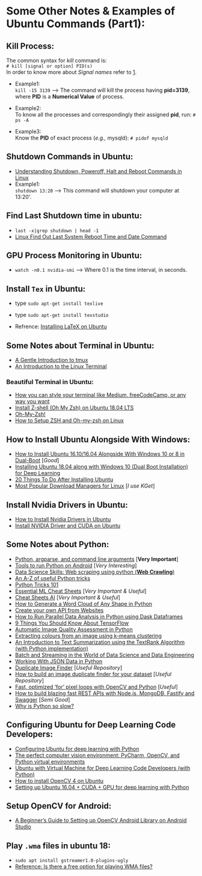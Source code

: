 # Some Other Notes & Examples of Ubuntu Commands (Part1):


## Kill Process:
The common syntax for _kill_ command is:  
`# kill [signal or option] PID(s)`  
In order to know more about _Signal names_ refer to [1](https://www.tecmint.com/how-to-kill-a-process-in-linux/).  

- Example1:  
`kill -15 3139` --> The command will kill the process having **pid=3139**, where **PID** is a **Numerical Value** of process.

- Example2:  
To know all the processes and correspondingly their assigned **pid**, run:
`# ps -A`

- Example3:  
Know the **PID** of exact process (_e.g.,_ mysqld):
`# pidof mysqld` 


## Shutdown Commands in Ubuntu:
- [Understanding Shutdown, Poweroff, Halt and Reboot Commands in Linux](https://www.tecmint.com/shutdown-poweroff-halt-and-reboot-commands-in-linux/)
- Example1:  
`shutdown 13:20` --> This command will shutdown your computer at 13:20'.

## Find Last Shutdown time in ubuntu:
- `last -x|grep shutdown | head -1`
- [Linux Find Out Last System Reboot Time and Date Command](https://www.cyberciti.biz/tips/linux-last-reboot-time-and-date-find-out.html)  

## GPU Process Monitoring in Ubuntu:
- `watch -n0.1 nvidia-smi` --> Where 0.1 is the time interval, in seconds.  

## Install `Tex` in Ubuntu:
- type `sudo apt-get install texlive`
- type `sudo apt-get install texstudio`

- Refrence: [Installing LaTeX on Ubuntu](https://dzone.com/articles/installing-latex-ubuntu)

## Some Notes about Terminal in Ubuntu:
- [A Gentle Introduction to tmux](https://hackernoon.com/a-gentle-introduction-to-tmux-8d784c404340)
- [An Introduction to the Linux Terminal](https://www.digitalocean.com/community/tutorials/an-introduction-to-the-linux-terminal)  

### Beautiful Terminal in Ubuntu:
- [How you can style your terminal like Medium, freeCodeCamp, or any way you want](https://medium.freecodecamp.org/how-you-can-style-your-terminal-like-medium-freecodecamp-or-any-way-you-want-f499234d48bc)
- [Install Z-shell (Oh My Zsh) on Ubuntu 18.04 LTS](https://dev.to/mskian/install-z-shell-oh-my-zsh-on-ubuntu-1804-lts-4cm4)  
- [Oh-My-Zsh!](https://medium.com/wearetheledger/oh-my-zsh-made-for-cli-lovers-installation-guide-3131ca5491fb)  
- [How to Setup ZSH and Oh-my-zsh on Linux](https://www.howtoforge.com/tutorial/how-to-setup-zsh-and-oh-my-zsh-on-linux/)  

## How to Install Ubuntu Alongside With Windows:
- [How to Install Ubuntu 16.10/16.04 Alongside With Windows 10 or 8 in Dual-Boot](https://www.tecmint.com/install-ubuntu-16-04-alongside-with-windows-10-or-8-in-dual-boot/)  [_Good_]
- [Installing Ubuntu 18.04 along with Windows 10 (Dual Boot Installation) for Deep Learning](https://hackernoon.com/installing-ubuntu-18-04-along-with-windows-10-dual-boot-installation-for-deep-learning-f4cd91b58557)  
- [20 Things To Do After Installing Ubuntu](https://www.tecmint.com/things-to-do-after-installing-ubuntu/)  
- [Most Popular Download Managers for Linux](https://www.tecmint.com/download-managers-for-linux/)  [_I use KGet_]  

## Install Nvidia Drivers in Ubuntu:
- [How to Install Nvidia Drivers in Ubuntu](https://www.tecmint.com/install-nvidia-drivers-on-ubuntu/)
- [Install NVIDIA Driver and CUDA on Ubuntu](https://gist.github.com/wangruohui/df039f0dc434d6486f5d4d098aa52d07)  

## Some Notes about Python:
- [Python, argparse, and command line arguments](https://www.pyimagesearch.com/2018/03/12/python-argparse-command-line-arguments/) [**Very Important**]
- [Tools to run Python on Android](https://medium.com/@umerfarooq_26378/tools-to-run-python-on-android-9060663972b4) [_Very Interesting_]
- [Data Science Skills: Web scraping using python (**Web Crawling**)](https://towardsdatascience.com/data-science-skills-web-scraping-using-python-d1a85ef607ed)
- [An A-Z of useful Python tricks](https://medium.freecodecamp.org/an-a-z-of-useful-python-tricks-b467524ee747)
- [Python Tricks 101](https://hackernoon.com/python-tricks-101-2836251922e0)
- [Essential ML Cheat Sheets](https://startupsventurecapital.com/essential-cheat-sheets-for-machine-learning-and-deep-learning-researchers-efb6a8ebd2e5) [_Very Important & Useful_]
- [Cheat Sheets AI](https://github.com/kailashahirwar/cheatsheets-ai) [_Very Important & Useful_]
- [How to Generate a Word Cloud of Any Shape in Python](https://blog.goodaudience.com/how-to-generate-a-word-cloud-of-any-shape-in-python-7bce27a55f6e)
- [Create your own API from Websites](https://medium.com/@mottet.dev/scrapy-and-scrapyrt-how-to-create-your-own-api-from-almost-any-website-ecfb0058ad64)
- [How to Run Parallel Data Analysis in Python using Dask Dataframes](https://towardsdatascience.com/trying-out-dask-dataframes-in-python-for-fast-data-analysis-in-parallel-aa960c18a915)
- [9 Things You Should Know About TensorFlow](https://hackernoon.com/9-things-you-should-know-about-tensorflow-9cf0a05e4995)
- [Automatic Image Quality Assessment in Python](https://medium.com/@r.ocampo.vega/automatic-image-quality-assessment-in-python-391a6be52c11)
- [Extracting colours from an image using k-means clustering](https://towardsdatascience.com/extracting-colours-from-an-image-using-k-means-clustering-9616348712be)
- [An Introduction to Text Summarization using the TextRank Algorithm (with Python implementation)](https://medium.com/analytics-vidhya/an-introduction-to-text-summarization-using-the-textrank-algorithm-with-python-implementation-2370c39d0c60)
- [Batch and Streaming in the World of Data Science and Data Engineering](https://medium.com/capital-one-tech/batch-and-streaming-in-the-world-of-data-science-and-data-engineering-2cc029cdf554)
- [Working With JSON Data in Python](https://realpython.com/python-json/)
- [Duplicate Image Finder](https://github.com/philipbl/duplicate-images) [_Useful Repository_]
- [How to build an image duplicate finder for your dataset](https://towardsdatascience.com/how-to-build-an-image-duplicate-finder-f8714ddca9d2) [_Useful Repository_]
- [Fast, optimized ‘for’ pixel loops with OpenCV and Python](https://www.pyimagesearch.com/2017/08/28/fast-optimized-for-pixel-loops-with-opencv-and-python/) [_Useful_]
- [How to build blazing fast REST APIs with Node.js, MongoDB, Fastify and Swagger](https://medium.freecodecamp.org/how-to-build-blazing-fast-rest-apis-with-node-js-mongodb-fastify-and-swagger-114e062db0c9) [_Semi Good_]
- [Why is Python so slow?](https://hackernoon.com/why-is-python-so-slow-e5074b6fe55b)  

## Configuring Ubuntu for Deep Learning Code Developers:
- [Configuring Ubuntu for deep learning with Python](https://www.pyimagesearch.com/2017/09/25/configuring-ubuntu-for-deep-learning-with-python/)
- [The perfect computer vision environment: PyCharm, OpenCV, and Python virtual environments](https://www.pyimagesearch.com/2015/08/17/the-perfect-computer-vision-environment-pycharm-opencv-and-python-virtual-environments/)
- [Ubuntu with Virtual Machine for Deep Learning Code Developers (with Python)](https://www.pyimagesearch.com/2017/09/22/deep-learning-python-ubuntu-virtual-machine/)
- [How to install OpenCV 4 on Ubuntu](https://www.pyimagesearch.com/2018/08/15/how-to-install-opencv-4-on-ubuntu/)
- [Setting up Ubuntu 16.04 + CUDA + GPU for deep learning with Python](https://www.pyimagesearch.com/2017/09/27/setting-up-ubuntu-16-04-cuda-gpu-for-deep-learning-with-python/)

## Setup OpenCV for Android:
- [A Beginner’s Guide to Setting up OpenCV Android Library on Android Studio](https://android.jlelse.eu/a-beginners-guide-to-setting-up-opencv-android-library-on-android-studio-19794e220f3c)

## Play `.wma` files in ubuntu 18:
- `sudo apt install gstreamer1.0-plugins-ugly`
- [Reference: Is there a free option for playing WMA files?](https://askubuntu.com/questions/38091/is-there-a-free-option-for-playing-wma-files)  

